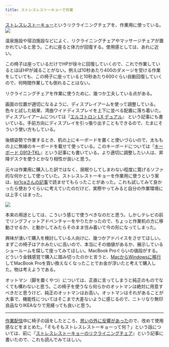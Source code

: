 ```yaml
---
title: ストレスレストーキョーで作業
---
```

[ストレスレストーキョー](https://www.amazon.co.jp/dp/B08B3NM7RW)というリクライニングチェアを、作業用に使っている。![](https://lh3.googleusercontent.com/docs/AG8NV2ZDomXHDPx-Lhp7e-jFJoRNiTc8q002taToEvkv7Zylotu5idFeMvywTilq4WhYVMdA3rgOROGWfu4zkfg0zLx4zyoqWbJy1B9aE58zWr-klFQa1QTXPSUoo-zb9ZB4LoQ1AA_p96DslKKeqeSuFL42kJcTEO8RSrCPPtDRUwENleAHp58-hMHf7P2ZZsc99k0oSZWd1yTjTYAF7g0lrupQzAYcfNvUjxn6qb1Ahi81tOkcGgXCGUww67lhSukF8kYG0KX2K-e1PT1IoIxMgoQaBkqygMBIwQ0JdkxsmfdoJMgkEpUZUthkS-nqrq5Svw9gt6WXIBVu1T3HZdFKEIEpGE3CrGRLRO5PmCc-WriyOk4zquP7jbp7CWzECQO3GQR0WxOX0GNzrd697j2S5Us6C29XlhsV5UMpBNWuPHDht3p0fl4l2dE-31kYN3NhHlbXPZ0lUs2Rs4XYveo2cA6p9YUaUzOPowLb-N210iq0BDiUKmrvftS4r4tMi3FSHYlw9wljuLHCphCwvTw4cuh1BMHJVzPjk_q6E8jZMxm3nR-V4xLopGYwX4UJAyorjFGIbYVtvBh_ljTnRqVfPRlKqk4S0q3nXgmGHp5I6LWBs3rGVzPTJEaBA0cC8GSnzros7ao9NQ2f1QCEqwl3JTMcZRBzoU1jcbxZw1Kbq8ayaqzJJ9mhBNMs0cH6sALqXCfG0a5SEPQ9XYhKucGF-oJZafyhvRgHRELL1wdhak-geTgVbXhUo1KzzLGD17YC1O2LZ3-6hO6wyEFTJFcwWtc3jCForYJOomRnZY0LtTrThCHQalIsW-oe5vqV2amBI7btHSCXV4WnHpB-hQDMFN7HaEbQoH-xl8Kn1LijrsWmI2QjkwXISn6Q3qxkfHxDp7-USDKQgyjaj5b0xsCNuMVMYTozwXQnTeMjgur9ATS8QqhcEQrCi4dx0sBFotIoeAjpmSLnc3HdSOW2EKpTpyLdC6pP86uaHfvUiiKip-jXNRu2GoPsEr7s1rPleSJXkZklEDnR2J9YCqgAmZ-NxAEgGrVF8bocVDaICaXINrkfE2pQmNIj9w8HUUFrp6_5SmdzF3UeiRuISHu5XB9GCBxqkPRqUKhr2iygJb0x7FbG6K8-O1-qpQU4nj8pzsXqb4C75iF4hIhP1g9ZkecWBSGNj4DWR9A1aZJtIN203SvCae-SuLjlpsa316EWrIuuJi5_hpUOfopIlIDI97uHeVax7idAwXZ1SI242vi-wbjIcC8h)

温泉施設や宿泊施設などによく、リクライニングチェアやマッサージチェアが置かれていると思う。これに座ると体力が回復する。使用感としては、あれに近い。

この椅子は座っているだけでHPが徐々に回復していくので、これで作業しているとほぼHPが減ることがない。例えば10秒あたり400のダメージを受ける作業をしていても、この椅子に座っていると10秒あたり600ぐらい自動回復していくので、何時間作業しても倒れることはない。

リクライニングチェアを作業に使うために、幾つか工夫している点がある。

画面の位置が適切になるように、ディスプレイアームを使って調整している。色々と試した結果、湾曲ワイドディスプレイを上下に並べる配置に落ち着いた。ディスプレイアームについては『[エルゴトロン LX デュアル](https://r7kamura.com/articles/2021-02-27-ergotron-lx-dual)』 という記事にも書いている。手前方向にディスプレイを引っ張り出すこともできるので、たまにそういう使い方もしている。

後傾姿勢で作業するとき、机の上にキーボードを置くと使いづらいので、太ももの上に無線のキーボードを載せて使っている。このキーボードについては『[キーボード G913-TKL](https://r7kamura.com/articles/2020-10-21-keyboard-g913-tkl)』という記事にも書いている。より適切に調整したい人は、昇降デスクを使うとかなり相性が良いと思う。

元々は作業用に購入した訳ではなく、居眠りしてしまわない程度に寛げるソファ的な何かとして使っていた。ストレスレストーキョーを作業用に使うという案は、[kir1caさんの記事](https://gadget-shot.com/53119)で読ませてもらったことがあった。これも試してみて良かったら使おうぐらいに考えていたのだけど、実際やってみると自分の作業環境には上手くはまった。

![](https://lh3.googleusercontent.com/docs/AG8NV2Z5hCWtiaP13iWqtOIOoWBIVNOTTalx0bnnuOpGePDQSso-nAkf1s-gMICNUi1GhYzDg_ObnRAE3Q6OvdlyDl2O-oZndT6-ySju50j0LyzJcrnLIRZIJnnuw3jFk10mRZHvIuDmxGejB-WMPCrrqjTF1nl-XZmWiTWdHkL-y1EHx1pA2-2_-dO-vA37ieWVf1TFxyJj6h-3SS1clqxTbmgkjJcu3g8ScB3QIElbbPqdGm6jG34VOQdJ_X3SqwG-_Efr8woT6lJPV-mcVujC6wk9Usr5DGgfegSTRz4tKxQlLYym-KjGtHYV7OHuCvbUZnlugIP14bIVas4Iad6-uoLlGLQH2TXsmW5JWiWWTonh4hJ3G3AJF7ncVXifPTgaGnx8m1H4xmyJIQHCLs-Hcna25PSGhFut65Sl3v18mx4m1WNhWlD2lQZAst1gqUosWRpgq9e27RVpIenqam_6nfqnR1YISmiDXJcIJuHf8q0iOMyK7dK6Yhx7cV4Mf79XK01XaSDozj9RGTfsoc7yS9DfKT2xAu1wx3vWgJ7xJ1Fns4BdK-Kvj-Ahz7beDfJD1I7oyAiOSA-qEt_TZtrM6xEPuR-IbBj2LP4V18HaNLk7w3DL8jdl9SulJ6abvzC6af9FX_7djAQvaAj5N44iJNbhGPzUV-cg90TZS_uxndr8oI-2nvjCMBRW_-mw-z-SbQtm4t2h7lWU_LkbfMAZI2wkBL-hhpjisONHTJzlRQYqyeRPflbwAwCIAkpUO5xSQZJgCtPhFaTjSSKTa77jPa8i4lxpt8_PQhIVSeVA7ek2bpotKIyhNjip69-08CPe3tQ5hvekcRbF6iZi6gQ9urKkr0UvN6YmaIh9xnvNKBKQUO42FzM2VcI7Ee1EpxdbE29-XGc-LXvIslzaiiWnvM5bbg3CmIzzwSG1wgHBFwZhAShO5MLT7p3QJFVOKss-BEF9T-4Fs4LDaMCbc5rdRoQvYwjowO0YzfM27admNe1owjkNua6Lxlg1tMndkFMp0TcqBAxy9q1PnkYXTwUpohIRF0lWE5Nzck8bicFY9f-AHYCgqJUS8UNi-j2zhaUFaOoI6QsESrVl9UF-7PUf5XSmuka-uW2gZhQnNdD2r8qcBdUXBe7q_rpE8JN0H67KTtOhoi0WgU7OLMLcnWJg06QC7aYHsZfhFFGh4sHxRitlp9O-018uvZffmSU_M-DCFueQtg9xpAd-foYpCxxjvgGuP7Vc2kO_FVEKrjPuzd5yDhv5)

本来の用途としては、こういう感じで使うべきなのだと思う。しかしテレビの前でリングフィットアドベンチャーをやりたかったので、ちょっと作業机の方に移動させるか、と動かしてみたらそのまま住み着いて今の形になってしまった。

興味が湧いて購入を検討している人向けに、幾つかアドバイスをさせてほしい。まずこの椅子はアホみたいに高いので、本当にその価値があるか、展示しているショールームを探して座ってみてほしい。MacBook Proぐらいの値段がする。どういう金銭感覚で購入に踏み切ったのかと言うと、[MacからWindowsに移行](https://r7kamura.com/articles/2020-10-04-windows-revolution)してMacBook Proを買い換えなくなったことでお金が浮いたと考えて購入した。物は考えようである。

オットマン（脚を置くやつ）については、正直に言ってしまうと純正のものでなくても構わないと思う。この椅子を使うなら何らかのオットマンは絶対に用意すべきだと思うけど、純正のオットマンはお高い。オットマンはそれがあることが大事で、機能性についてはそこまで大差ないように感じるので、ニトリなり無印良品なりIKEAなりで見繕っても良いと思う。

* * *

[作業配信](https://www.youtube.com/channel/UC5s-KpSDGzxWPWNv94PnJHw)中に椅子の話をしたところ、[思いの外に反響があった](https://scrapbox.io/miyaoka/%E6%97%A5%E5%A0%B12022-05-03)ので、改めて使用感などをまとめた。「そもそもストレスレストーキョーって何？」という話については、前に『[ストレスレストーキョーのリクライニングチェア](https://r7kamura.com/articles/2021-10-22-stressless-tokyo)』という記事に書いたので、これも読んでみてほしい。

